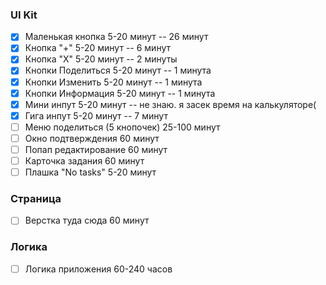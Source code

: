 ### UI Kit
- [X] Маленькая кнопка 5-20 минут -- 26 минут
- [X] Кнопка "+" 5-20 минут -- 6 минут
- [X] Кнопка "Х" 5-20 минут -- 2 минуты
- [X] Кнопки Поделиться 5-20 минут -- 1 минута
- [X] Кнопки Изменить 5-20 минут -- 1 минута
- [X] Кнопки Информация 5-20 минут -- 1 минута
- [X] Мини инпут 5-20 минут -- не знаю. я засек время на калькуляторе(
- [X] Гига инпут 5-20 минут -- 7 минут
- [ ] Меню поделиться (5 кнопочек) 25-100 минут
- [ ] Окно подтверждения 60 минут
- [ ] Попап редактирование 60 минут
- [ ] Карточка задания 60 минут
- [ ] Плашка "No tasks" 5-20 минут

### Страница
- [ ] Верстка туда сюда 60 минут

### Логика
- [ ] Логика приложения 60-240 часов

